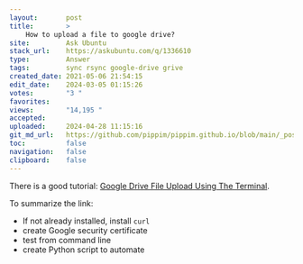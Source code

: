 ```yaml
---
layout:       post
title:        >
    How to upload a file to google drive?
site:         Ask Ubuntu
stack_url:    https://askubuntu.com/q/1336610
type:         Answer
tags:         sync rsync google-drive grive
created_date: 2021-05-06 21:54:15
edit_date:    2024-03-05 01:15:26
votes:        "3 "
favorites:    
views:        "14,195 "
accepted:     
uploaded:     2024-04-28 11:15:16
git_md_url:   https://github.com/pippim/pippim.github.io/blob/main/_posts/2021/2021-05-06-How-to-upload-a-file-to-google-drive_.md
toc:          false
navigation:   false
clipboard:    false
---
```


There is a good tutorial: [Google Drive File Upload Using The Terminal](https://medium.com/@ianhutch90/google-drive-file-upload-using-the-terminal-3652ee90a6f6).

To summarize the link:

- If not already installed, install `curl`
- create Google security certificate
- test from command line
- create Python script to automate



